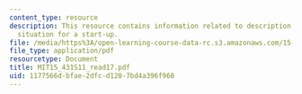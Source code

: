 ```yaml
---
content_type: resource
description: This resource contains information related to description of CEO search
  situation for a start-up.
file: /media/https%3A/open-learning-course-data-rc.s3.amazonaws.com/15-431-entrepreneurial-finance-spring-2011/1177566dbfae2dfcd1207bd4a396f960_MIT15_431S11_read17.pdf
file_type: application/pdf
resourcetype: Document
title: MIT15_431S11_read17.pdf
uid: 1177566d-bfae-2dfc-d120-7bd4a396f960
---
```

